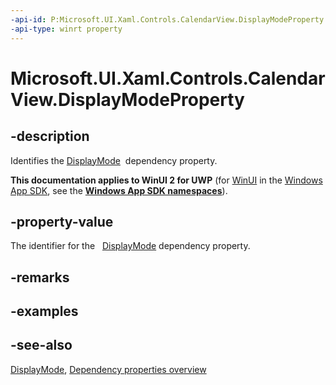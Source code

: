 ```yaml
---
-api-id: P:Microsoft.UI.Xaml.Controls.CalendarView.DisplayModeProperty
-api-type: winrt property
---
```


<!-- Property syntax
public Windows.UI.Xaml.DependencyProperty DisplayModeProperty { get; }
-->

# Microsoft.UI.Xaml.Controls.CalendarView.DisplayModeProperty

## -description
Identifies the [DisplayMode](calendarview_displaymode.md)  dependency property.

**This documentation applies to WinUI 2 for UWP** (for [WinUI](/windows/apps/winui/winui3/) in the [Windows App SDK](/windows/apps/windows-app-sdk/), see the **[Windows App SDK namespaces](/windows/windows-app-sdk/api/winrt/)**).

## -property-value
The identifier for the   [DisplayMode](calendarview_displaymode.md) dependency property.

## -remarks

## -examples

## -see-also
[DisplayMode](calendarview_displaymode.md), [Dependency properties overview](/windows/uwp/xaml-platform/dependency-properties-overview)
